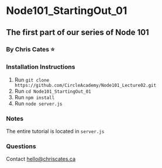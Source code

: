 # Node101_StartingOut_01
## The first part of our series of Node 101
### By Chris Cates :star:

### Installation Instructions
1. Run `git clone https://github.com/CircleAcademy/Node101_Lecture02.git`
2. Run `cd Node101_StartingOut_01`
3. Run `npm install`
4. Run `node server.js`

### Notes
The entire tutorial is located in `server.js`

### Questions
Contact hello@chriscates.ca
